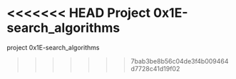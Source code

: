 <<<<<<< HEAD
Project 0x1E-search_algorithms
=======
project 0x1E-search_algorithms
>>>>>>> 7bab3be8b56c04de3f4b009464d7728c41d19f02
